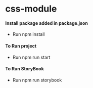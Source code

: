 # css-module

#### Install package added in package.json

- Run npm install

#### To Run project

- Run npm run start

#### To Run StoryBook

- Run npm run storybook
